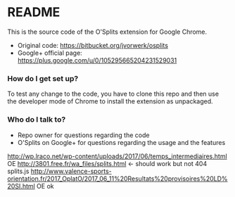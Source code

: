 # README #

This is the source code of the O'Splits extension for Google Chrome.

* Original code: https://bitbucket.org/jvorwerk/osplits
* Google+ official page: https://plus.google.com/u/0/105295665204231529031

### How do I get set up? ###

To test any change to the code,  you have to clone this repo and then use the developer mode of Chrome to install the extension as unpackaged.

### Who do I talk to? ###

* Repo owner for questions regarding the code
* O'Splits on Google+ for questions regarding the usage and the features

http://wp.lraco.net/wp-content/uploads/2017/06/temps_intermediaires.html OE
http://3801.free.fr/wa_files/splits.html <- should work but not 404 splits.js
http://www.valence-sports-orientation.fr/2017_OplatO/2017_06_11%20Resultats%20provisoires%20LD%20SI.html OE ok
